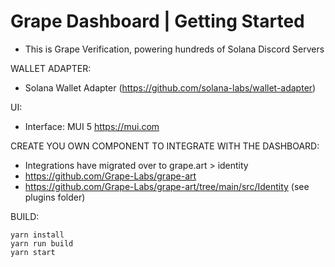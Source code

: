 # Grape Dashboard | Getting Started 

- This is Grape Verification, powering hundreds of Solana Discord Servers


WALLET ADAPTER:
- Solana Wallet Adapter (https://github.com/solana-labs/wallet-adapter)

UI:
- Interface: MUI 5 https://mui.com

CREATE YOU OWN COMPONENT TO INTEGRATE WITH THE DASHBOARD:
- Integrations have migrated over to grape.art > identity
- https://github.com/Grape-Labs/grape-art
- https://github.com/Grape-Labs/grape-art/tree/main/src/Identity (see plugins folder)

BUILD:
```
yarn install
yarn run build
yarn start
```